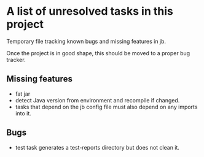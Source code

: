 # A list of unresolved tasks in this project

Temporary file tracking known bugs and missing features in jb.

Once the project is in good shape, this should be moved to a proper bug tracker.

## Missing features

- fat jar
- detect Java version from environment and recompile if changed.
- tasks that depend on the jb config file must also depend on any imports into it.

## Bugs

- test task generates a test-reports directory but does not clean it.
